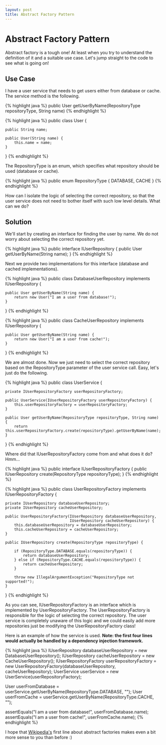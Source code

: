 ```yaml
---
layout: post
title: Abstract Factory Pattern
---
```


<h1>Abstract Factory Pattern</h1>

<p>Abstract factory is a tough one! At least when you try to understand the definition of it and a suitable use case. Let's jump straight to the code to see what is going on!</p>
  
<h2>Use Case</h2>

<p>I have a user service that needs to get users either from database or cache. The service method is the following.</p>

{% highlight java %}
public User getUserByName(RepositoryType repositoryType, String name)
{% endhighlight %}

{% highlight java %}
public class User {

    public String name;

    public User(String name) {
        this.name = name;
    }
}
{% endhighlight %}

<p>The RepositoryType is an enum, which specifies what repository should be used (database or cache).</p>
  
{% highlight java %}
public enum RepositoryType {
    DATABASE, CACHE
}
{% endhighlight %}

<p>How can I isolate the logic of selecting the correct repository, so that the user service does not need to bother itself with such low level details. What can we do?</p>

<h2>Solution</h2>

<p>We'll start by creating an interface for finding the user by name. We do not worry about selecting the correct repository yet.</p>

{% highlight java %}
public interface IUserRepository {
    public User getUserByName(String name);
}
{% endhighlight %}

<p>Next we provide two implementations for this interface (database and cached implementations).</p>

{% highlight java %}
public class DatabaseUserRepository implements IUserRepository {

    public User getUserByName(String name) {
        return new User("I am a user from database!");
    }
}
{% endhighlight %}

{% highlight java %}
public class CacheUserRepository implements IUserRepository {

    public User getUserByName(String name) {
        return new User("I am a user from cache!");
    }
}
{% endhighlight %}

<p>We are almost done. Now we just need to select the correct repository based on the RepositoryType parameter of the user service call. Easy, let's just do the following.</p>

{% highlight java %}
public class UserService {

    private IUserRepositoryFactory userRepositoryFactory;

    public UserService(IUserRepositoryFactory userRepositoryFactory) {
        this.userRepositoryFactory = userRepositoryFactory;
    }

    public User getUserByName(RepositoryType repositoryType, String name) {
        return this.userRepositoryFactory.create(repositoryType).getUserByName(name);
    }
}
{% endhighlight %}

<p>Where did that IUserRepositoryFactory come from and what does it do? Hmm...</p>

{% highlight java %}
public interface IUserRepositoryFactory {
    public IUserRepository create(RepositoryType repositoryType);
}
{% endhighlight %}

{% highlight java %}
public class UserRepositoryFactory implements IUserRepositoryFactory {

    private IUserRepository databaseUserRepository;
    private IUserRepository cacheUserRepository;

    public UserRepositoryFactory(IUserRepository databaseUserRepository,
                                 IUserRepository cacheUserRepository) {
        this.databaseUserRepository = databaseUserRepository;
        this.cacheUserRepository = cacheUserRepository;
    }

    public IUserRepository create(RepositoryType repositoryType) {

        if (RepositoryType.DATABASE.equals(repositoryType)) {
            return databaseUserRepository;
        } else if (RepositoryType.CACHE.equals(repositoryType)) {
            return cacheUserRepository;
        }

        throw new IllegalArgumentException("RepositoryType not supported!");
    }
}
{% endhighlight %}

<p>As you can see, IUserRepositoryFactory is an interface which is implemented by UserRepositoryFactory. The UserRepositoryFactory is responsible for the logic of selecting the correct repository. The user service is completely unaware of this logic and we could easily add more repositories just be modifying the UserRepositoryFactory class!</p>

<p>Here is an example of how the service is used. <b>Note: the first four lines would actually be handled by a dependency injection framework.</b></p>
{% highlight java %}
IUserRepository databaseUserRepository = new DatabaseUserRepository();
IUserRepository cacheUserRepository = new CacheUserRepository();
IUserRepositoryFactory userRepositoryFactory = new UserRepositoryFactory(databaseUserRepository, cacheUserRepository);
UserService userService = new UserService(userRepositoryFactory);

User userFromDatabase = userService.getUserByName(RepositoryType.DATABASE, "");
User userFromCache = userService.getUserByName(RepositoryType.CACHE, "");

assertEquals("I am a user from database!", userFromDatabase.name);
assertEquals("I am a user from cache!", userFromCache.name);
{% endhighlight %}

<p>I hope that <a href="http://en.wikipedia.org/wiki/Abstract_factory_pattern">Wikipedia's</a> first line about abstract factories makes even a bit more sense to you than before :)</p>